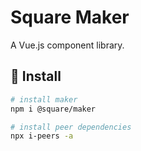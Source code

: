 # Square Maker

A Vue.js component library.

## 🚀 Install

```sh
# install maker
npm i @square/maker
```

```sh
# install peer dependencies
npx i-peers -a
```
